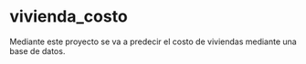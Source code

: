 # vivienda_costo
Mediante este proyecto se va a predecir el costo de viviendas mediante una base de datos.
